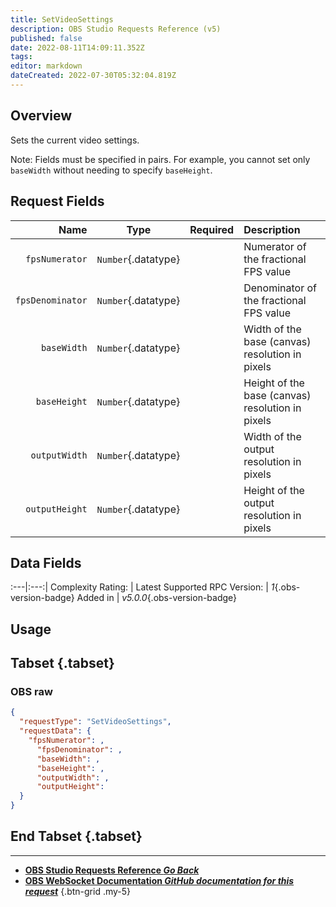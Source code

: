 ```yaml
---
title: SetVideoSettings
description: OBS Studio Requests Reference (v5)
published: false
date: 2022-08-11T14:09:11.352Z
tags: 
editor: markdown
dateCreated: 2022-07-30T05:32:04.819Z
---
```


## Overview
Sets the current video settings.

Note: Fields must be specified in pairs. For example, you cannot set only `baseWidth` without needing to specify `baseHeight`.

## Request Fields
Name | Type | Required| Description |
----:|:----:|:-------:|:------------|
`fpsNumerator` | `Number`{.datatype} | <i class="mdi mdi-close-thick"></i> | Numerator of the fractional FPS value	 | `>= 1`{.datatype}
`fpsDenominator` | `Number`{.datatype} | <i class="mdi mdi-close-thick"></i> | Denominator of the fractional FPS value	 | `>= 1	`{.datatype}
`baseWidth` | `Number`{.datatype} | <i class="mdi mdi-close-thick"></i> | Width of the base (canvas) resolution in pixels	 | `>= 1, <= 4096	`{.datatype}
`baseHeight` | `Number`{.datatype} | <i class="mdi mdi-close-thick"></i> | Height of the base (canvas) resolution in pixels	 | `>= 1, <= 4096	`{.datatype}
`outputWidth` | `Number`{.datatype} | <i class="mdi mdi-close-thick"></i> | Width of the output resolution in pixels	 | `>= 1, <= 4096	`{.datatype}
`outputHeight` | `Number`{.datatype} | <i class="mdi mdi-close-thick"></i> | Height of the output resolution in pixels	 | `>= 1, <= 4096	`{.datatype}

## Data Fields
:---|:---:|
Complexity Rating: | <span class="stars stars--2"></span>
Latest Supported RPC Version: | *1*{.obs-version-badge}
Added in | *v5.0.0*{.obs-version-badge}

## Usage
## Tabset {.tabset}
### OBS raw
```json
{
  "requestType": "SetVideoSettings",
  "requestData": {
    "fpsNumerator": ,
	  "fpsDenominator": ,
	  "baseWidth": ,
	  "baseHeight": ,
	  "outputWidth": ,
	  "outputHeight": 
  }
}
```
## End Tabset {.tabset}

---

- [<i class="mdi mdi-chevron-left"></i>**OBS Studio Requests Reference *Go Back***](/en/Broadcasters/OBS/Requests)
- [<i class="mdi mdi-github"></i> **OBS WebSocket Documentation *GitHub documentation for this request***](https://github.com/obsproject/obs-websocket/blob/master/docs/generated/protocol.md#setvideosettings)
{.btn-grid .my-5}